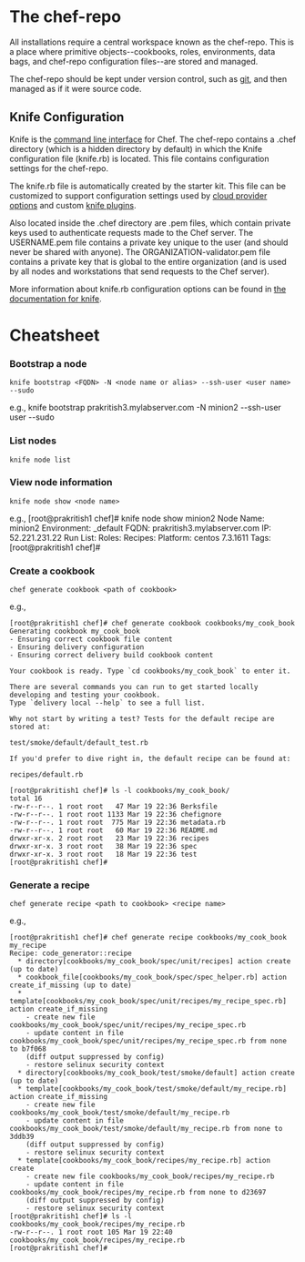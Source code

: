 The chef-repo
===============
All installations require a central workspace known as the chef-repo. This is a place where primitive objects--cookbooks, roles, environments, data bags, and chef-repo configuration files--are stored and managed.

The chef-repo should be kept under version control, such as [git](http://git-scm.org), and then managed as if it were source code.

Knife Configuration
-------------------
Knife is the [command line interface](https://docs.chef.io/knife.html) for Chef. The chef-repo contains a .chef directory (which is a hidden directory by default) in which the Knife configuration file (knife.rb) is located. This file contains configuration settings for the chef-repo.

The knife.rb file is automatically created by the starter kit. This file can be customized to support configuration settings used by [cloud provider options](https://docs.chef.io/plugin_knife.html) and custom [knife plugins](https://docs.chef.io/plugin_knife_custom.html).

Also located inside the .chef directory are .pem files, which contain private keys used to authenticate requests made to the Chef server. The USERNAME.pem file contains a private key unique to the user (and should never be shared with anyone). The ORGANIZATION-validator.pem file contains a private key that is global to the entire organization (and is used by all nodes and workstations that send requests to the Chef server).

More information about knife.rb configuration options can be found in [the documentation for knife](https://docs.chef.io/config_rb_knife.html).

Cheatsheet
===========
### Bootstrap a node
    knife bootstrap <FQDN> -N <node name or alias> --ssh-user <user name> --sudo
e.g.,
    knife bootstrap prakritish3.mylabserver.com -N minion2 --ssh-user user --sudo

### List nodes
    knife node list

### View node information
    knife node show <node name>
e.g.,
    [root@prakritish1 chef]# knife node show minion2
    Node Name:   minion2
    Environment: _default
    FQDN:        prakritish3.mylabserver.com
    IP:          52.221.231.22
    Run List:
    Roles:
    Recipes:
    Platform:    centos 7.3.1611
    Tags:
    [root@prakritish1 chef]#

### Create a cookbook
    chef generate cookbook <path of cookbook>
e.g.,
```
[root@prakritish1 chef]# chef generate cookbook cookbooks/my_cook_book
Generating cookbook my_cook_book
- Ensuring correct cookbook file content
- Ensuring delivery configuration
- Ensuring correct delivery build cookbook content

Your cookbook is ready. Type `cd cookbooks/my_cook_book` to enter it.

There are several commands you can run to get started locally developing and testing your cookbook.
Type `delivery local --help` to see a full list.

Why not start by writing a test? Tests for the default recipe are stored at:

test/smoke/default/default_test.rb

If you'd prefer to dive right in, the default recipe can be found at:

recipes/default.rb

[root@prakritish1 chef]# ls -l cookbooks/my_cook_book/
total 16
-rw-r--r--. 1 root root   47 Mar 19 22:36 Berksfile
-rw-r--r--. 1 root root 1133 Mar 19 22:36 chefignore
-rw-r--r--. 1 root root  775 Mar 19 22:36 metadata.rb
-rw-r--r--. 1 root root   60 Mar 19 22:36 README.md
drwxr-xr-x. 2 root root   23 Mar 19 22:36 recipes
drwxr-xr-x. 3 root root   38 Mar 19 22:36 spec
drwxr-xr-x. 3 root root   18 Mar 19 22:36 test
[root@prakritish1 chef]#
```

### Generate a recipe
    chef generate recipe <path to cookbook> <recipe name>
e.g.,
```
[root@prakritish1 chef]# chef generate recipe cookbooks/my_cook_book my_recipe
Recipe: code_generator::recipe
  * directory[cookbooks/my_cook_book/spec/unit/recipes] action create (up to date)
  * cookbook_file[cookbooks/my_cook_book/spec/spec_helper.rb] action create_if_missing (up to date)
  * template[cookbooks/my_cook_book/spec/unit/recipes/my_recipe_spec.rb] action create_if_missing
    - create new file cookbooks/my_cook_book/spec/unit/recipes/my_recipe_spec.rb
    - update content in file cookbooks/my_cook_book/spec/unit/recipes/my_recipe_spec.rb from none to b7f068
    (diff output suppressed by config)
    - restore selinux security context
  * directory[cookbooks/my_cook_book/test/smoke/default] action create (up to date)
  * template[cookbooks/my_cook_book/test/smoke/default/my_recipe.rb] action create_if_missing
    - create new file cookbooks/my_cook_book/test/smoke/default/my_recipe.rb
    - update content in file cookbooks/my_cook_book/test/smoke/default/my_recipe.rb from none to 3ddb39
    (diff output suppressed by config)
    - restore selinux security context
  * template[cookbooks/my_cook_book/recipes/my_recipe.rb] action create
    - create new file cookbooks/my_cook_book/recipes/my_recipe.rb
    - update content in file cookbooks/my_cook_book/recipes/my_recipe.rb from none to d23697
    (diff output suppressed by config)
    - restore selinux security context
[root@prakritish1 chef]# ls -l cookbooks/my_cook_book/recipes/my_recipe.rb
-rw-r--r--. 1 root root 105 Mar 19 22:40 cookbooks/my_cook_book/recipes/my_recipe.rb
[root@prakritish1 chef]#
```
